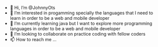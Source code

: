 - 👋 Hi, I’m @JohnnyOts
- 👀 I’m interested in progamming specially the languages that I need to learn in order to be a web and mobile developer
- 🌱 I’m currently learning java but I want to explore more programming languages in order to be a web and mobile developer
- 💞️ I’m looking to collaborate on practice coding with fellow coders
- 📫 How to reach me ...

<!---
JohnnyOts/JohnnyOts is a ✨ special ✨ repository because its `README.md` (this file) appears on your GitHub profile.
You can click the Preview link to take a look at your changes.
--->
